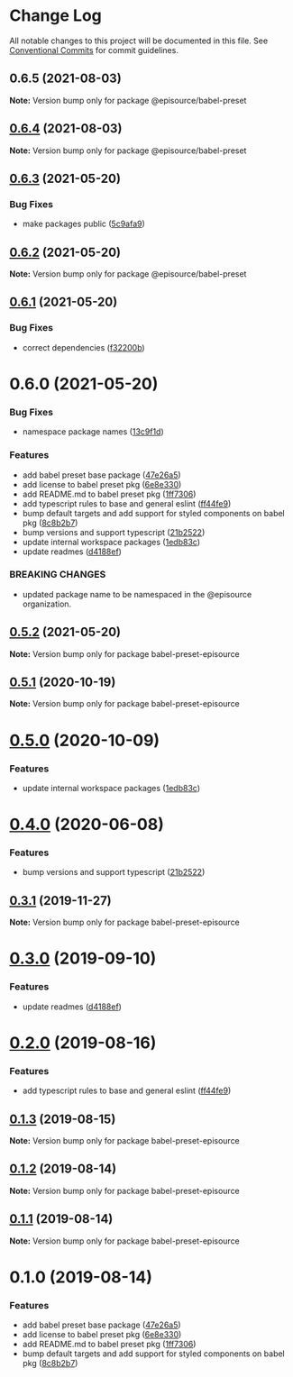 # Change Log

All notable changes to this project will be documented in this file.
See [Conventional Commits](https://conventionalcommits.org) for commit guidelines.

## 0.6.5 (2021-08-03)

**Note:** Version bump only for package @episource/babel-preset





## [0.6.4](https://github.com/EpisourceLLC/ts-js-styleguide/compare/@episource/babel-preset@0.6.3...@episource/babel-preset@0.6.4) (2021-08-03)

**Note:** Version bump only for package @episource/babel-preset





## [0.6.3](https://github.com/EpisourceLLC/ts-js-styleguide/compare/@episource/babel-preset@0.6.2...@episource/babel-preset@0.6.3) (2021-05-20)


### Bug Fixes

* make packages public ([5c9afa9](https://github.com/EpisourceLLC/ts-js-styleguide/commit/5c9afa92ce5e3b86d86b95309ff7a2acfd007878))





## [0.6.2](https://github.com/EpisourceLLC/ts-js-styleguide/compare/@episource/babel-preset@0.6.1...@episource/babel-preset@0.6.2) (2021-05-20)

**Note:** Version bump only for package @episource/babel-preset





## [0.6.1](https://github.com/EpisourceLLC/ts-js-styleguide/compare/@episource/babel-preset@0.6.0...@episource/babel-preset@0.6.1) (2021-05-20)


### Bug Fixes

* correct dependencies ([f32200b](https://github.com/EpisourceLLC/ts-js-styleguide/commit/f32200b2f678054029b98c637901a7fe3ef67fa4))





# 0.6.0 (2021-05-20)


### Bug Fixes

* namespace package names ([13c9f1d](https://github.com/EpisourceLLC/ts-js-styleguide/commit/13c9f1dc1cc97bf3039d76a5bd2f3d0baa77ebaa))


### Features

* add babel preset base package ([47e26a5](https://github.com/EpisourceLLC/ts-js-styleguide/commit/47e26a568169d65f61fb120c66a9647f64aade8c))
* add license to babel preset pkg ([6e8e330](https://github.com/EpisourceLLC/ts-js-styleguide/commit/6e8e33098315c16f7f2e9f961371659199e5c40c))
* add README.md to babel preset pkg ([1ff7306](https://github.com/EpisourceLLC/ts-js-styleguide/commit/1ff730687b2239f4a24aae561cc2e7325d605c2e))
* add typescript rules to base and general eslint ([ff44fe9](https://github.com/EpisourceLLC/ts-js-styleguide/commit/ff44fe9f76b9f5440ae35ac20c71be68525a5fcc))
* bump default targets and add support for styled components on babel pkg ([8c8b2b7](https://github.com/EpisourceLLC/ts-js-styleguide/commit/8c8b2b7e9e50a18b35f276e890bb3a6dcf01d8f8))
* bump versions and support typescript ([21b2522](https://github.com/EpisourceLLC/ts-js-styleguide/commit/21b2522a103cbeb771dfd94a3db892d5e9880257))
* update internal workspace packages ([1edb83c](https://github.com/EpisourceLLC/ts-js-styleguide/commit/1edb83c265c3ebde0e350bf73567ac51269813a1))
* update readmes ([d4188ef](https://github.com/EpisourceLLC/ts-js-styleguide/commit/d4188ef0164fc2221fcb95f1559e8211e4e2c5b4))


### BREAKING CHANGES

* updated package name to be namespaced in the @episource organization.





## [0.5.2](https://github.com/EpisourceLLC/ts-js-styleguide/compare/babel-preset-episource@0.5.1...babel-preset-episource@0.5.2) (2021-05-20)

**Note:** Version bump only for package babel-preset-episource





## [0.5.1](https://github.com/EpisourceLLC/ts-js-styleguide/compare/babel-preset-episource@0.5.0...babel-preset-episource@0.5.1) (2020-10-19)

**Note:** Version bump only for package babel-preset-episource





# [0.5.0](https://github.com/EpisourceLLC/ts-js-styleguide/compare/babel-preset-episource@0.4.0...babel-preset-episource@0.5.0) (2020-10-09)


### Features

* update internal workspace packages ([1edb83c](https://github.com/EpisourceLLC/ts-js-styleguide/commit/1edb83c265c3ebde0e350bf73567ac51269813a1))





# [0.4.0](https://github.com/EpisourceLLC/ts-js-styleguide/compare/babel-preset-episource@0.3.1...babel-preset-episource@0.4.0) (2020-06-08)


### Features

* bump versions and support typescript ([21b2522](https://github.com/EpisourceLLC/ts-js-styleguide/commit/21b2522))





## [0.3.1](https://github.com/EpisourceLLC/ts-js-styleguide/compare/babel-preset-episource@0.3.0...babel-preset-episource@0.3.1) (2019-11-27)

**Note:** Version bump only for package babel-preset-episource





# [0.3.0](https://github.com/EpisourceLLC/ts-js-styleguide/compare/babel-preset-episource@0.2.0...babel-preset-episource@0.3.0) (2019-09-10)


### Features

* update readmes ([d4188ef](https://github.com/EpisourceLLC/ts-js-styleguide/commit/d4188ef))





# [0.2.0](https://github.com/EpisourceLLC/ts-js-styleguide/compare/babel-preset-episource@0.1.3...babel-preset-episource@0.2.0) (2019-08-16)


### Features

* add typescript rules to base and general eslint ([ff44fe9](https://github.com/EpisourceLLC/ts-js-styleguide/commit/ff44fe9))





## [0.1.3](https://github.com/EpisourceLLC/ts-js-styleguide/compare/babel-preset-episource@0.1.2...babel-preset-episource@0.1.3) (2019-08-15)

**Note:** Version bump only for package babel-preset-episource





## [0.1.2](https://github.com/EpisourceLLC/ts-js-styleguide/compare/babel-preset-episource@0.1.1...babel-preset-episource@0.1.2) (2019-08-14)

**Note:** Version bump only for package babel-preset-episource





## [0.1.1](https://github.com/EpisourceLLC/ts-js-styleguide/compare/babel-preset-episource@0.1.0...babel-preset-episource@0.1.1) (2019-08-14)

**Note:** Version bump only for package babel-preset-episource





# 0.1.0 (2019-08-14)


### Features

* add babel preset base package ([47e26a5](https://github.com/EpisourceLLC/ts-js-styleguide/commit/47e26a5))
* add license to babel preset pkg ([6e8e330](https://github.com/EpisourceLLC/ts-js-styleguide/commit/6e8e330))
* add README.md to babel preset pkg ([1ff7306](https://github.com/EpisourceLLC/ts-js-styleguide/commit/1ff7306))
* bump default targets and add support for styled components on babel pkg ([8c8b2b7](https://github.com/EpisourceLLC/ts-js-styleguide/commit/8c8b2b7))
